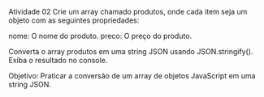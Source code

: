 Atividade 02
Crie um array chamado produtos, onde cada item seja um objeto com as
seguintes propriedades:

nome: O nome do produto.
preco: O preço do produto.

Converta o array produtos em uma string JSON usando JSON.stringify().
Exiba o resultado no console.

Objetivo:
Praticar a conversão de um array de objetos JavaScript em uma string JSON.
